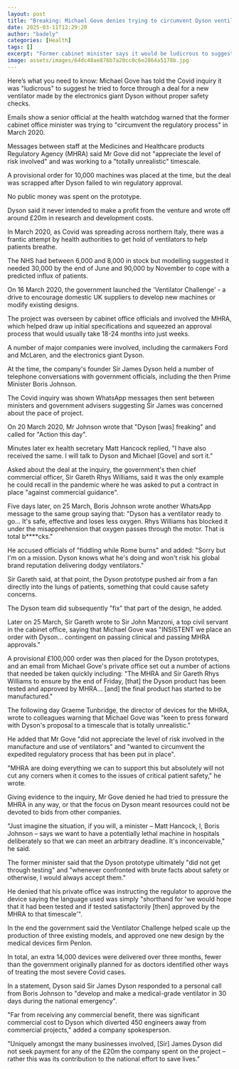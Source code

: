 ```yaml
---
layout: post
title: "Breaking: Michael Gove denies trying to circumvent Dyson ventilator checks"
date: 2025-03-11T12:29:20
author: "badely"
categories: [Health]
tags: []
excerpt: "Former cabinet minister says it would be ludicrous to suggest he tried to shortcut safety checks in the pandemic."
image: assets/images/64dc48ae876b7a20cc0c6e2864a5178b.jpg
---
```


Here’s what you need to know: Michael Gove has told the Covid inquiry it was "ludicrous" to suggest he tried to force through a deal for a new ventilator made by the electronics giant Dyson without proper safety checks.

Emails show a senior official at the health watchdog warned that the former cabinet office minister was trying to "circumvent the regulatory process" in March 2020.

Messages between staff at the Medicines and Healthcare products Regulatory Agency (MHRA) said Mr Gove did not "appreciate the level of risk involved" and was working to a "totally unrealistic" timescale.

A provisional order for 10,000 machines was placed at the time, but the deal was scrapped after Dyson failed to win regulatory approval.

No public money was spent on the prototype. 

Dyson said it never intended to make a profit from the venture and wrote off around £20m in research and development costs. 

In March 2020, as Covid was spreading across northern Italy, there was a frantic attempt by health authorities to get hold of ventilators to help patients breathe.

The NHS had between 6,000 and 8,000 in stock but modelling suggested it needed 30,000 by the end of June and 90,000 by November to cope with a predicted influx of patients.

On 16 March 2020, the government launched the 'Ventilator Challenge' - a drive to encourage domestic UK suppliers to develop new machines or modify existing designs.

The project was overseen by cabinet office officials and involved the MHRA, which helped draw up initial specifications and squeezed an approval process that would usually take 18-24 months into just weeks.

A number of major companies were involved, including the carmakers Ford and McLaren, and the electronics giant Dyson.

At the time, the company's founder Sir James Dyson held a number of telephone conversations with government officials, including the then Prime Minister Boris Johnson.

The Covid inquiry was shown WhatsApp messages then sent between ministers and government advisers suggesting Sir James was concerned about the pace of project.

On 20 March 2020, Mr Johnson wrote that "Dyson [was] freaking" and called for "Action this day".

Minutes later ex health secretary Matt Hancock replied, "I have also received the same. I will talk to Dyson and Michael [Gove] and sort it."

Asked about the deal at the inquiry, the government's then chief commercial officer, Sir Gareth Rhys Williams, said it was the only example he could recall in the pandemic where he was asked to put a contract in place "against commercial guidance".

Five days later, on 25 March, Boris Johnson wrote another WhatsApp message to the same group saying that: "Dyson has a ventilator ready to go… It's safe, effective and loses less oxygen. Rhys Williams has blocked it under the misapprehension that oxygen passes through the motor. That is total b****cks."

He accused officials of "fiddling while Rome burns" and added: "Sorry but I'm on a mission. Dyson knows what he's doing and won't risk his global brand reputation delivering dodgy ventilators."

Sir Gareth said, at that point, the Dyson prototype pushed air from a fan directly into the lungs of patients, something that could cause safety concerns.

The Dyson team did subsequently "fix" that part of the design, he added.

Later on 25 March, Sir Gareth wrote to Sir John Manzoni, a top civil servant in the cabinet office, saying that Michael Gove was "INSISTENT we place an order with Dyson… contingent on passing clinical and passing MHRA approvals."

A provisional £100,000 order was then placed for the Dyson prototypes, and an email from Michael Gove's private office set out a number of actions that needed be taken quickly including: "The MHRA and Sir Gareth Rhys Williams to ensure by the end of Friday, [that] the Dyson product has been tested and approved by MHRA… [and] the final product has started to be manufactured."

The following day Graeme Tunbridge, the director of devices for the MHRA, wrote to colleagues warning that Michael Gove was "keen to press forward with Dyson's proposal to a timescale that is totally unrealistic."

He added that Mr Gove "did not appreciate the level of risk involved in the manufacture and use of ventilators" and "wanted to circumvent the expedited regulatory process that has been put in place".

"MHRA are doing everything we can to support this but absolutely will not cut any corners when it comes to the issues of critical patient safety," he wrote.

Giving evidence to the inquiry, Mr Gove denied he had tried to pressure the MHRA in any way, or that the focus on Dyson meant resources could not be devoted to bids from other companies.

"Just imagine the situation, if you will, a minister – Matt Hancock, I, Boris Johnson – says we want to have a potentially lethal machine in hospitals deliberately so that we can meet an arbitrary deadline. It's inconceivable," he said.

The former minister said that the Dyson prototype ultimately "did not get through testing" and "whenever confronted with brute facts about safety or otherwise, I would always accept them."

He denied that his private office was instructing the regulator to approve the device saying the language used was simply "shorthand for 'we would hope that it had been tested and if tested satisfactorily [then] approved by the MHRA to that timescale'".

In the end the government said the Ventilator Challenge helped scale up the production of three existing models, and approved one new design by the medical devices firm Penlon.

In total, an extra 14,000 devices were delivered over three months, fewer than the government originally planned for as doctors identified other ways of treating the most severe Covid cases.

In a statement, Dyson said Sir James Dyson responded to a personal call from Boris Johnson to "develop and make a medical-grade ventilator in 30 days during the national emergency".

"Far from receiving any commercial benefit, there was significant commercial cost to Dyson which diverted 450 engineers away from commercial projects," added a company spokesperson.

"Uniquely amongst the many businesses involved, [Sir] James Dyson did not seek payment for any of the £20m the company spent on the project – rather this was its contribution to the national effort to save lives."


